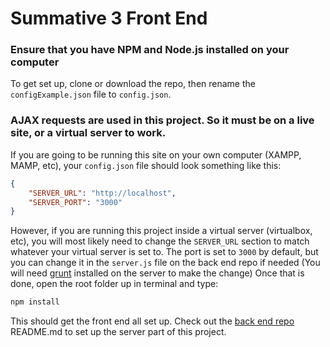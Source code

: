 # Summative 3 Front End

### Ensure that you have NPM and Node.js installed on your computer
To get set up, clone or download the repo, then rename the `configExample.json` file to `config.json`.

### AJAX requests are used in this project. So it must be on a live site, or a virtual server to work.

If you are going to be running this site on your own computer (XAMPP, MAMP, etc), your `config.json` file should look something like this:
```json
{
	"SERVER_URL": "http://localhost",
	"SERVER_PORT": "3000"
}
```
However, if you are running this project inside a virtual server (virtualbox, etc), you will most likely need to change the `SERVER_URL` section to match whatever your virtual server is set to. The port is set to `3000` by default, but you can change it in the `server.js` file on the back end repo if needed (You will need [grunt](https://gruntjs.com/getting-started) installed on the server to make the change)
Once that is done, open the root folder up in terminal and type:

```sh
npm install
```

This should get the front end all set up.
Check out the [back end repo](https://github.com/CyborgSemon/summative-3-back) README.md to set up the server part of this project.
